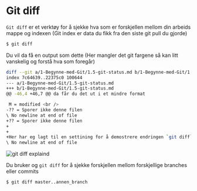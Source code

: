 # Git diff

`Git diff` er et verktøy for å sjekke hva som er forskjellen mellom din arbeids mappe og indexen (Git index er data du fikk fra den siste git pull du gjorde)

```sh
$ git diff
```
Du vil da få en output som dette (Her mangler det git fargene så kan litt vanskelig og forstå hva som foregår)

```sh
diff --git a/1-Begynne-med-Git/1.5-git-status.md b/1-Begynne-med-Git/1.5-git-status.md
index 7c64639..22375c0 100644
--- a/1-Begynne-med-Git/1.5-git-status.md
+++ b/1-Begynne-med-Git/1.5-git-status.md
@@ -46,4 +46,7 @@ da får du det ut i et mindre format

 M = modified <br />
-?? = Sporer ikke denne filen
\ No newline at end of file
+?? = Sporer ikke denne filen
+
+
+Her har eg lagt til en settining for å demostrere endringen `git diff`
\ No newline at end of file
```
![git diff explaind](https://www.git-tower.com/learn/content/01-git/01-ebook/en/01-command-line/05-advanced-topics/02-diffs/example-diff.jpg)


Du bruker og `git diff` for å sjekke forskjellen mellom forskjellige branches eller commits

```sh
$ git diff master..annen_branch
```